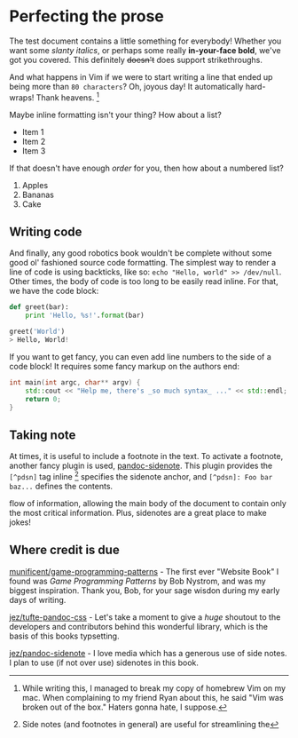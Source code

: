 # Perfecting the prose

The test document contains a little something for everybody! Whether you want
some _slanty italics_, or perhaps some really **in-your-face bold**, we've got
you covered. This definitely ~~doesn't~~ does support strikethroughs.

And what happens in Vim if we were to start writing a line that ended up being
more than `80 characters`? Oh, joyous day! It automatically hard-wraps! Thank
heavens. [^vim-note]

[^vim-note]: While writing this, I managed to break my copy of homebrew Vim on
  my mac. When complaining to my friend Ryan about this, he said "Vim was broken
  out of the box." Haters gonna hate, I suppose.

Maybe inline formatting isn't your thing? How about a list?

-   Item 1
-   Item 2
-   Item 3

If that doesn't have enough _order_ for you, then how about a numbered list?

1) Apples
2) Bananas
3) Cake

## Writing code

And finally, any good robotics book wouldn't be complete without some good ol'
fashioned source code formatting. The simplest way to render a line of code is
using backticks, like so: `echo "Hello, world" >> /dev/null`. Other times, the
body of code is too long to be easily read inline. For that, we have the code
block:

```python
def greet(bar):
    print 'Hello, %s!'.format(bar)

greet('World')
> Hello, World!
```

If you want to get fancy, you can even add line numbers to the side of a code
block! It requires some fancy markup on the authors end:

```{.cpp .numberLines}
int main(int argc, char** argv) {
    std::cout << "Help me, there's _so much syntax_ ..." << std::endl;
    return 0;
}
```

## Taking note

At times, it is useful to include a footnote in the text. To activate a
footnote, another fancy plugin is used,
[pandoc-sidenote][pandoc-sidenote]. This plugin provides
the `[^pdsn]` tag inline [^pdsn] specifies the sidenote anchor, and
`[^pdsn]: Foo bar baz...` defines the contents.

[^pdsn]: Side notes (and footnotes in general) are useful for streamlining the

flow of information, allowing the main body of the document to contain only
the most critical information. Plus, sidenotes are a great place to make
jokes!

## Where credit is due

[munificent/game-programming-patterns][gpp] - The first ever "Website Book" I
found was _Game Programming Patterns_ by Bob Nystrom, and was my biggest
inspiration. Thank you, Bob, for your sage wisdon during my early days of
writing.

[jez/tufte-pandoc-css](https://github.com/jez/tufte-pandoc-css) - Let's take a
moment to give a _huge_ shoutout to the developers and contributors behind this
wonderful library, which is the basis of this books typsetting.

[jez/pandoc-sidenote][pandoc-sidenote] - I love media which
has a generous use of side notes. I plan to use (if not over use) sidenotes in
this book.

[gpp]: https://github.com/munificent/game-programming-patterns

[pandoc-sidenote]: https://github.com/jez/pandoc-sidenote
